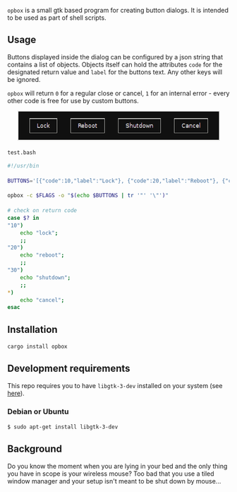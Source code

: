 `opbox` is a small gtk based program for creating button dialogs. It is intended to be used as part of shell scripts.

## Usage

Buttons displayed inside the dialog can be configured by a json string that contains a list of objects. Objects itself can hold the attributes `code` for the designated return value and `label` for the buttons text. Any other keys will be ignored.

`opbox` will return `0` for a regular close or cancel, `1` for an internal error - every other code is free for use by custom buttons.

<p align="center">
    <img src="screenshot.png" alt="example"/>
</p>

`test.bash`

``` bash
#!/usr/bin

BUTTONS='[{"code":10,"label":"Lock"}, {"code":20,"label":"Reboot"}, {"code":30,"label":"Shutdown"}]' 

opbox -c $FLAGS -o "$(echo $BUTTONS | tr '"' '\"')" 

# check on return code 
case $? in
"10")
    echo "lock";
    ;;
"20")
    echo "reboot";
    ;;
"30")
    echo "shutdown";
    ;;
*)
    echo "cancel";
esac
```

## Installation

``` bash
cargo install opbox
```

## Development requirements

This repo requires you to have `libgtk-3-dev` installed on your system (see [here](https://github.com/gtk-rs/gtk)). 

### Debian or Ubuntu

``` bash
$ sudo apt-get install libgtk-3-dev
```

## Background

Do you know the moment when you are lying in your bed and the only thing you have in scope is your wireless mouse? Too bad that you use a tiled window manager and your setup isn't meant to be shut down by mouse... 

